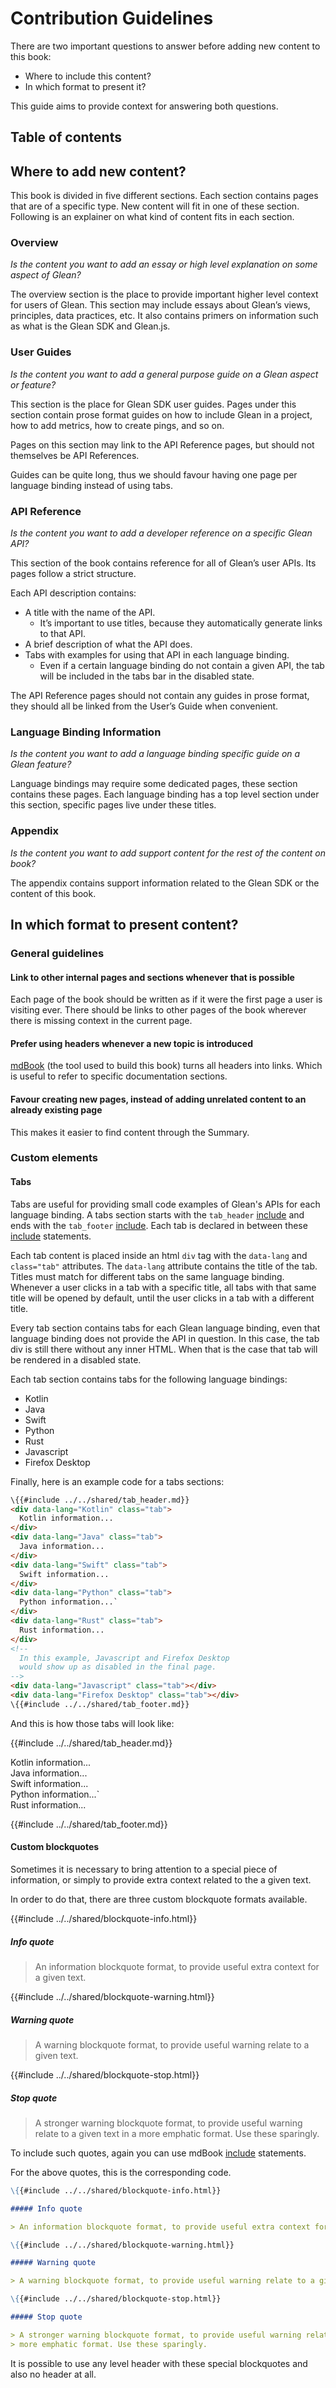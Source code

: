 # Contribution Guidelines

There are two important questions to answer before adding new content to this book:

- Where to include this content?
- In which format to present it?

This guide aims to provide context for answering both questions.

## Table of contents

<!-- toc -->

## Where to add new content?

This book is divided in five different sections. Each section contains pages that are of a specific
type. New content will fit in one of these section. Following is an explainer on what kind of content
fits in each section.

### Overview

_Is the content you want to add an essay or high level explanation on some aspect of Glean?_

The overview section is the place to provide important higher level context for
users of Glean. This section may include essays about Glean’s views, principles,
data practices, etc. It also contains primers on information such as what is the Glean
SDK and Glean.js.

### User Guides

_Is the content you want to add a general purpose guide on a Glean aspect or feature?_

This section is the place for Glean SDK user guides. Pages under this section
contain prose format guides on how to include Glean in a project, how to add metrics,
how to create pings, and so on.

Pages on this section may link to the API Reference pages, but should not
themselves be API References.

Guides can be quite long, thus we should favour having one page per language binding instead
of using tabs.

### API Reference

_Is the content you want to add a developer reference on a specific Glean API?_

This section of the book contains reference for all of Glean’s user APIs.
Its pages follow a strict structure.

Each API description contains:

- A title with the name of the API.
  - It’s important to use titles, because they automatically generate links to that API.
- A brief description of what the API does.
- Tabs with examples for using that API in each language binding.
  - Even if a certain language binding do not contain a given API, the tab will be included in
  the tabs bar in the disabled state.

The API Reference pages should not contain any guides in prose format, they should all be linked from the User’s Guide when convenient.

### Language Binding Information

_Is the content you want to add a language binding specific guide on a Glean feature?_

Language bindings may require some dedicated pages, these section contains these pages.
Each language binding has a top level section under this section, specific pages live
under these titles.

### Appendix

_Is the content you want to add support content for the rest of the content on book?_

The appendix contains support information related to the Glean SDK or the content of this book.

## In which format to present content?

### General guidelines

#### Link to other internal pages and sections whenever that is possible

Each page of the book should be written as if it were the first page a user is visiting ever.
There should be links to other pages of the book wherever there is missing context in the
current page.

#### Prefer using headers whenever a new topic is introduced

[mdBook]() (the tool used to build this book) turns all headers into links. Which is useful to
refer to specific documentation sections.

#### Favour creating new pages, instead of adding unrelated content to an already existing page

This makes it easier to find content through the Summary.

### Custom elements

#### Tabs

Tabs are useful for providing small code examples of Glean's APIs for each language binding.
A tabs section starts with the `tab_header` [include]() and ends with the `tab_footer` [include]().
Each tab is declared in between these [include]() statements.

Each tab content is placed inside an html `div` tag with the `data-lang` and `class="tab"` attributes.
The `data-lang` attribute contains the title of the tab. Titles must match for different tabs on the
same language binding. Whenever a user clicks in a tab with a specific title, all tabs with that same
title will be opened by default, until the user clicks in a tab with a different title.

Every tab section contains tabs for each Glean language binding, even that language binding does not
provide the API in question. In this case, the tab div is still there without any inner HTML. When
that is the case that tab will be rendered in a disabled state.

Each tab section contains tabs for the following language bindings:

- Kotlin
- Java
- Swift
- Python
- Rust
- Javascript
- Firefox Desktop

Finally, here is an example code for a tabs sections:

```html
\{{#include ../../shared/tab_header.md}}
<div data-lang="Kotlin" class="tab">
  Kotlin information...
</div>
<div data-lang="Java" class="tab">
  Java information...
</div>
<div data-lang="Swift" class="tab">
  Swift information...
</div>
<div data-lang="Python" class="tab">
  Python information...`
</div>
<div data-lang="Rust" class="tab">
  Rust information...
</div>
<!--
  In this example, Javascript and Firefox Desktop
  would show up as disabled in the final page.
-->
<div data-lang="Javascript" class="tab"></div>
<div data-lang="Firefox Desktop" class="tab"></div>
\{{#include ../../shared/tab_footer.md}}
```

And this is how those tabs will look like:

{{#include ../../shared/tab_header.md}}
<div data-lang="Kotlin" class="tab">
  Kotlin information...
</div>
<div data-lang="Java" class="tab">
  Java information...
</div>
<div data-lang="Swift" class="tab">
  Swift information...
</div>
<div data-lang="Python" class="tab">
  Python information...`
</div>
<div data-lang="Rust" class="tab">
  Rust information...
</div>
<div data-lang="Javascript" class="tab"></div>
<div data-lang="Firefox Desktop" class="tab"></div>

{{#include ../../shared/tab_footer.md}}

#### Custom blockquotes

Sometimes it is necessary to bring attention to a special piece of information, or simply to provide
extra context related to the a given text.

In order to do that, there are three custom blockquote formats available.

{{#include ../../shared/blockquote-info.html}}

##### Info quote

> An information blockquote format, to provide useful extra context for a given text.

{{#include ../../shared/blockquote-warning.html}}

##### Warning quote

> A warning blockquote format, to provide useful warning relate to a given text.

{{#include ../../shared/blockquote-stop.html}}

##### Stop quote

> A stronger warning blockquote format, to provide useful warning relate to a given text in
> a more emphatic format. Use these sparingly.

To include such quotes, again you can use mdBook [include]() statements.

For the above quotes, this is the corresponding code.

```markdown
\{{#include ../../shared/blockquote-info.html}}

##### Info quote

> An information blockquote format, to provide useful extra context for a given text.

\{{#include ../../shared/blockquote-warning.html}}

##### Warning quote

> A warning blockquote format, to provide useful warning relate to a given text.

\{{#include ../../shared/blockquote-stop.html}}

##### Stop quote

> A stronger warning blockquote format, to provide useful warning relate to a given text in a
> more emphatic format. Use these sparingly.
```

It is possible to use any level header with these special blockquotes
and also no header at all.
